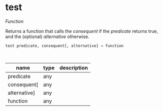 # test

_Function_

Returns a function that calls the _consequent_ if the _predicate_ returns true, and the (optional) _alternative_ otherwise.

<pre><code>test predicate, consequent[, alternative] &rarr; function</code></pre>
<br>

| name | type | description |
|------|------|-------------|
|predicate|any||
|consequent[|any||
|alternative]|any||
|function|any||


